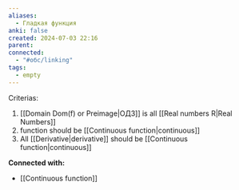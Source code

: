 ```yaml
---
aliases:
  - Гладкая функция
anki: false
created: 2024-07-03 22:16
parent: 
connected:
  - "#обс/linking"
tags:
  - empty
---
```


Criterias:
1. [[Domain Dom(f) or Preimage|ОДЗ]] is all [[Real numbers R|Real Numbers]]
2. function should be [[Continuous function|continuous]]
3. All [[Derivative|derivative]] should be [[Continuous function|continuous]]





**Connected with:**
- [[Continuous function]]

